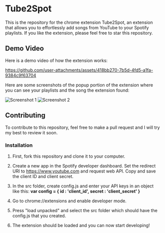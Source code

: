 # Tube2Spot

This is the repository for the chrome extension Tube2Spot, an extension that allows you to effortlessly add songs from YouTube to your Spotify playlists. 
If you like the extension, please feel free to star this repository.

## Demo Video

Here is a demo video of how the extension works:

https://github.com/user-attachments/assets/418bb270-7b5d-4fd5-a1fa-9384c9f63704


Here are some screenshots of the popup portion of the extension where you can see your playlists and the song the extension found:

![Screenshot 1](https://github.com/user-attachments/assets/7c4d465f-08cf-410e-8b1a-54b0f7a4310b)
![Screenshot 2](https://github.com/user-attachments/assets/84ea3fcb-732f-4f86-a886-aaeada088c9a)

## Contributing 

To contribute to this repository, feel free to make a pull request and I will try my best to review it soon.

### Installation 

1. First, fork this repository and clone it to your computer.
2. Create a new app in the Spotify developer dashboard. Set the redirect URI to https://www.youtube.com and request web API. Copy and save the client ID and client secret.
3. In the src folder, create config.js and enter your API keys in an object like this:
    **var config = {
    id : 'client_id',
    secret : 'client_secret'
  }**
  
4. Go to chrome://extensions and enable developer mode.
5. Press "load unpacked" and select the src folder which should have the config.js that you created.
6. The extension should be loaded and you can now start developing!
